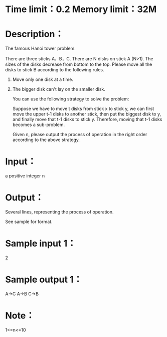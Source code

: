 # Time limit：0.2   Memory limit：32M
# Description：

  The famous Hanoi tower problem:<br>

  There are three sticks A，B，C. There are N disks on stick A (N>1). The sizes of the disks decrease from bottom to the top. Please move all the disks to stick B according to the following rules.<br>

1. Move only one disk at a time.<br>

2. The bigger disk can't lay on the smaller disk.<br>

     You can use the following strategy to solve the problem:<br>

     Suppose we have to move t disks from stick x to stick y, we can first move the upper t-1 disks to another stick, then put the biggest disk to y, and finally move that t-1 disks to stick y. Therefore, moving that t-1 disks becomes a sub-problem.<br>

     Given n, please output the process of operation in the right order according to the above strategy.<br>

 

# Input：

a positive integer n

 

# Output：

Several lines, representing the process of operation.<br>

See sample for format.<br>

# Sample input 1：
2

# Sample output 1：

A->C
A->B
C->B
 

# Note：

1<=n<=10
